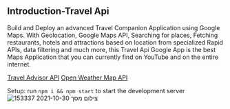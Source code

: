 
## Introduction-Travel Api
Build and Deploy an advanced Travel Companion Application using Google Maps. With Geolocation, Google Maps API, Searching for places, Fetching restaurants, hotels and attractions based on location from specialized Rapid APIs, data filtering and much more, this Travel Api Google App is the best Maps Application that you can currently find on YouTube and on the entire internet.


[Travel Advisor API](https://rapidapi.com/apidojo/api/travel-advisor?utm_source=youtube.com/JavaScriptMastery&utm_medium=DevRel&utm_campaign=DevRel)
[Open Weather Map API](https://rapidapi.com/community/api/open-weather-map?utm_source=youtube.com/JavaScriptMastery&utm_medium=DevRel&utm_campaign=DevRel)


Setup: run ```npm i && npm start``` to start the development server
![צילום מסך 2021-10-30 153337](https://user-images.githubusercontent.com/85547954/139533055-c1f0ba4c-2e39-4f5f-b7f3-3cd569f545b4.png)
